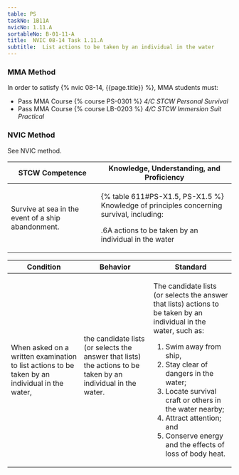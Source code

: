 ```yaml
---
table: PS
taskNo: 1B11A
nvicNo: 1.11.A 
sortableNo: B-01-11-A
title:  NVIC 08-14 Task 1.11.A
subtitle:  List actions to be taken by an individual in the water
---
```



### MMA Method

In order to satisfy  {% nvic 08-14, {{page.title}}  %}, MMA students must:

* Pass MMA Course {% course PS-0301 %}  *4/C STCW Personal Survival*
* Pass MMA Course {% course LB-0203 %}  *4/C STCW Immersion Suit Practical*


### NVIC Method

<a onclick="togglevisibility('nvic_methods')" >See NVIC method.</a>

<div id='nvic_methods' class='hide'>

<table>
<thead>
<tr>
<th class='forty'> STCW Competence </th>
<th class='sixty'> Knowledge, Understanding, and Proficiency </th>
</tr>
</thead>




<tbody>
<tr><td markdown='1'>

Survive at sea in the event of a ship abandonment.

</td><td markdown='1'>

{% table 611#PS-X1.5, PS-X1.5 %} Knowledge of principles concerning survival, including:

.6A  actions to be taken by an individual in the water

</td></tr>


</tbody>
</table>


<table>
<thead>
<tr><th class='twenty'>  Condition </th><th class='twenty'> Behavior </th><th  class='sixty'>Standard </th></tr>
</thead>
<tbody >



<tr><td markdown='1'>

When asked on a written examination to list actions to be taken by an individual in the water,

</td><td markdown='1'>

the candidate lists (or selects the answer that lists) the actions to be taken by an individual in the water.

<br>

<div class="tooltip" markdown='1'>



</div>


</td><td markdown='1'>

The candidate lists (or selects the answer that lists) actions to be taken by an individual in the water, such as: 

1.  Swim away from ship, 
2.  Stay clear of dangers in the water; 
3.  Locate survival craft or others in the water nearby; 
4.  Attract attention; and 
5.  Conserve energy and the effects of loss of body heat.

</td></tr>
</tbody>
</table>
</div>
